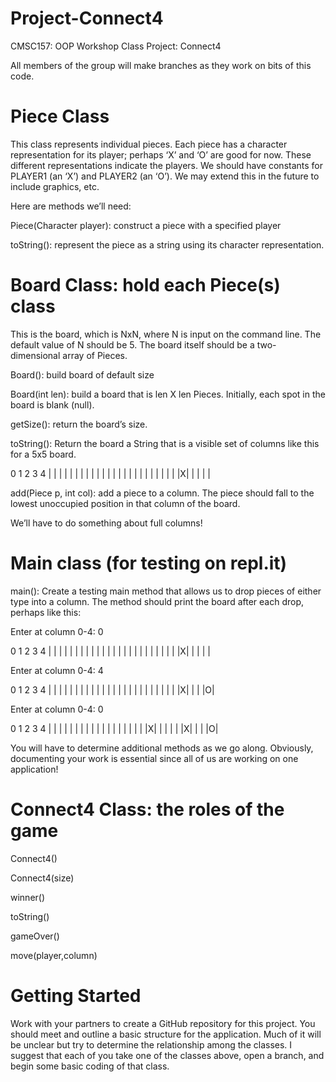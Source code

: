 # Project-Connect4

CMSC157: OOP Workshop
Class Project: Connect4

All members of the group will make branches as they work on bits of this code.

# Piece Class

This class represents individual pieces.  Each piece has a character representation for its player; perhaps ‘X’ and ‘O’ are good for now.  These different representations indicate the players.  We should have constants for PLAYER1 (an ‘X’) and PLAYER2 (an ‘O’).  We may extend this in the future to include graphics, etc.

Here are methods we’ll need:

Piece(Character player): construct a piece with a specified player

toString(): represent the piece as a string using its character representation.

# Board Class: hold each Piece(s) class

This is the board, which is NxN, where N is input on the command line.  The default value of N should be 5.  The board itself should be a two-dimensional array of Pieces.

Board(): build board of default size

Board(int len): build a board that is len X len Pieces.  Initially, each spot in the board is blank (null).

getSize(): return the board’s size.

toString(): Return the board a String that is a visible set of columns like this for a 5x5 board.

 0 1 2 3 4
| | | | | |
| | | | | |
| | | | | |
| | | | | |
|X| | | | |

add(Piece p, int col): add a piece to a column.  The piece should fall to the lowest unoccupied position in that column of the board.  

We’ll have to do something about full columns!

# Main class (for testing on repl.it)

main(): Create a testing main method that allows us to drop pieces of either type into a column.  The method should print the board after each drop, perhaps like this:

Enter at column 0-4:  0

 0 1 2 3 4
| | | | | |
| | | | | |
| | | | | |
| | | | | |
|X| | | | |

Enter at column 0-4: 4

 0 1 2 3 4
| | | | | |
| | | | | |
| | | | | |
| | | | | |
|X| | | |O|

Enter at column 0-4: 0

 0 1 2 3 4
| | | | | |
| | | | | |
| | | | | |
|X| | | | |
|X| | | |O|

You will have to determine additional methods as we go along.  Obviously, documenting your work is essential since all of us are working on one application!

# Connect4 Class: the roles of the game

Connect4()

Connect4(size)

winner()

toString()

gameOver()

move(player,column)

# Getting Started

Work with your partners to create a GitHub repository for this project. You should meet and outline a basic structure for the application.  Much of it will be unclear but try to determine the relationship among the classes.  I suggest that each of you take one of the classes above, open a branch, and begin some basic coding of that class.
